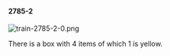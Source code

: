 #### 2785-2
![train-2785-2-0.png](https://github.com/lil-lab/nlvr/raw/master/nlvr/train/images/7/train-2785-2-0.png "train-2785-2-0.png")

There is a box with 4 items of which 1 is yellow.